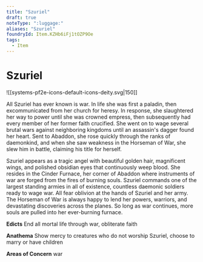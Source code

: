 ```yaml
---
title: "Szuriel"
draft: true
noteType: ":luggage:"
aliases: "Szuriel"
foundryId: Item.KZHb6iFj1tOZP9Oe
tags:
  - Item
---
```


# Szuriel
![[systems-pf2e-icons-default-icons-deity.svg|150]]

All Szuriel has ever known is war. In life she was first a paladin, then excommunicated from her church for heresy. In response, she slaughtered her way to power until she was crowned empress, then subsequently had every member of her former faith crucified. She went on to wage several brutal wars against neighboring kingdoms until an assassin's dagger found her heart. Sent to Abaddon, she rose quickly through the ranks of daemonkind, and when she saw weakness in the Horseman of War, she slew him in battle, claiming his title for herself.

Szuriel appears as a tragic angel with beautiful golden hair, magnificent wings, and polished obsidian eyes that continuously weep blood. She resides in the Cinder Furnace, her corner of Abaddon where instruments of war are forged from the fires of burning souls. Szuriel commands one of the largest standing armies in all of existence, countless daemonic soldiers ready to wage war. All fear oblivion at the hands of Szuriel and her army. The Horseman of War is always happy to lend her powers, warriors, and devastating discoveries across the planes. So long as war continues, more souls are pulled into her ever-burning furnace.

**Edicts** End all mortal life through war, obliterate faith

**Anathema** Show mercy to creatures who do not worship Szuriel, choose to marry or have children

**Areas of Concern** war
